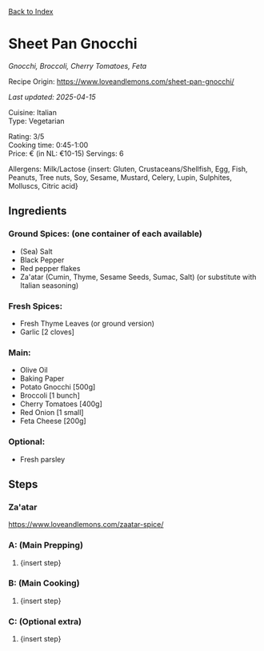 [Back to Index](/index.md)

# Sheet Pan Gnocchi
*Gnocchi, Broccoli, Cherry Tomatoes, Feta*  
<!-- *{Insert general description}* -->

Recipe Origin: https://www.loveandlemons.com/sheet-pan-gnocchi/

*Last updated: 2025-04-15*

Cuisine: Italian  
Type: Vegetarian

Rating: 3/5  
Cooking time: 0:45-1:00  
Price: € (in NL: €10-15)
Servings: 6  

Allergens: Milk/Lactose {insert: Gluten, Crustaceans/Shellfish, Egg, Fish, Peanuts, Tree nuts, Soy, Sesame, Mustard, Celery, Lupin, Sulphites, Molluscs, Citric acid}

## Ingredients
### Ground Spices: (one container of each available)
- (Sea) Salt
- Black Pepper
- Red pepper flakes
- Za'atar (Cumin, Thyme, Sesame Seeds, Sumac, Salt) (or substitute with Italian seasoning)

### Fresh Spices:
- Fresh Thyme Leaves (or ground version)
- Garlic [2 cloves]

### Main:
- Olive Oil
- Baking Paper
- Potato Gnocchi [500g]
- Broccoli [1 bunch]
- Cherry Tomatoes [400g]
- Red Onion [1 small]
- Feta Cheese [200g]

### Optional:
- Fresh parsley

## Steps

### Za'atar 
https://www.loveandlemons.com/zaatar-spice/


### A: (Main Prepping)
1. {insert step}


### B: (Main Cooking)
1. {insert step}

### C: (Optional extra)
1. {insert step}